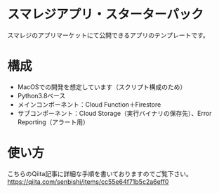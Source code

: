 # スマレジアプリ・スターターパック
スマレジのアプリマーケットにて公開できるアプリのテンプレートです。

# 構成
- MacOSでの開発を想定しています（スクリプト構成のため）
- Python3.8ベース
- メインコンポーネント：Cloud Function＋Firestore
- サブコンポーネント：Cloud Storage（実行バイナリの保存先）、Error Reporting（アラート用）

# 使い方
こちらのQiita記事に詳細な手順を書いておりますのでご覧下さい。
https://qiita.com/senbishi/items/cc55e64f71b5c2a6eff0